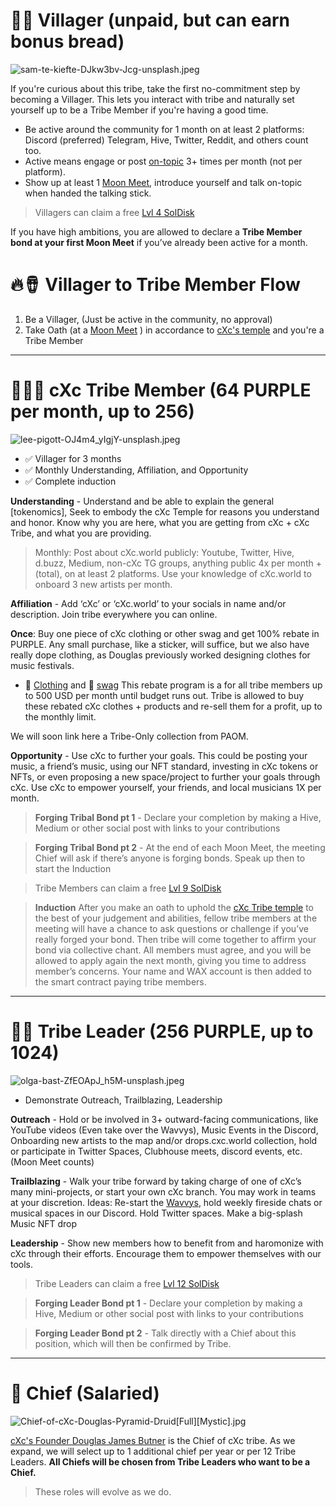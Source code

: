 # 🙆‍♂️ Villager (unpaid, but can earn bonus bread)

![sam-te-kiefte-DJkw3bv-Jcg-unsplash.jpeg](https://files.peakd.com/file/peakd-hive/currentxchange/23tS2tcsz12yzg9wYTcrRY474Gy8zqanj9J7A4UrTkWnBpY56pG4FDG3pTNfYcQ5tZH5W.jpeg)



If you're curious about this tribe, take the first no-commitment step by becoming a Villager. This lets you interact with tribe and naturally set yourself up to be a Tribe Member if you're having a good time. 

- Be active around the community for 1 month on at least 2 platforms: Discord (preferred) Telegram, Hive, Twitter, Reddit, and others count too. 
- Active means engage or post [on-topic](https://peakd.com/hive-179421/@currentxchange/tribe-temple-for-cxcworld-cxc-tribe-working-document) 3+ times per month (not per platform). 
- Show up at least 1 [Moon Meet](https://lu.ma/cxc), introduce yourself and talk on-topic when handed the talking stick. 

> Villagers can claim a free [Lvl 4 SolDisk](https://peakd.com/hive-179421/@currentxchange/soldisk-nfts-announced-on-cxcworld-music-dapp-utility-nft-used-to-send-ups-on-cxcworld-beta)

If you have high ambitions, you are allowed to declare a **Tribe Member bond at your first Moon Meet** if you’ve already been active for a month.


# 🔥🪘 Villager to Tribe Member Flow

1. Be a Villager, (Just be active in the community, no approval)
2. Take Oath (at a [Moon Meet](https://lu.ma/cxc) ) in accordance to [cXc's temple](https://peakd.com/hive-179421/@currentxchange/tribe-temple-for-cxcworld-cxc-tribe-working-document) and you're a Tribe Member

___

# 🗿🧑‍🎤 cXc Tribe Member (64 PURPLE per month, up to 256)
 
![lee-pigott-OJ4m4_yIgjY-unsplash.jpeg](https://files.peakd.com/file/peakd-hive/currentxchange/23tbs3Yj68dg7JFQa9kmPVQ4ZkYxBG8EWJ1ctJYUwbDJjZMKSUWsPup38y1762KAPv3Rq.jpeg)


- ✅ Villager for 3 months
- ✅ Monthly Understanding, Affiliation, and Opportunity
- ✅ Complete induction 

**Understanding** - Understand and be able to explain the general [tokenomics], Seek to embody the cXc Temple for reasons you understand and honor. Know why you are here, what you are getting from cXc + cXc Tribe, and what you are providing.

> Monthly: Post about cXc.world publicly: Youtube, Twitter, Hive, d.buzz, Medium, non-cXc TG groups, anything public 4x per month + (total), on at least 2 platforms. Use your knowledge of cXc.world to onboard 3 new artists per month.

**Affiliation** - Add ‘cXc’ or ‘cXc.world’ to your socials in name and/or description.  Join tribe everywhere you can online. 

**Once**: Buy one piece of cXc clothing or other swag and get 100% rebate in PURPLE. Any small purchase, like a sticker, will suffice, but we also have really dope clothing, as Douglas previously worked designing clothes for music festivals.
 
 - 👕 [Clothing](https://artofwhere.com/artists/cxc-world-merc) and 🔴 [swag](https://www.redbubble.com/people/currentxchange/shop?artistUserName=CurrentXChange&iaCode=all-stickers) This rebate program is a for all tribe members up to 500 USD per month until budget runs out. Tribe is allowed to buy these rebated cXc clothes + products and re-sell them for a profit, up to the monthly limit.

We will soon link here a Tribe-Only collection from PAOM. 

**Opportunity** - Use cXc to further your goals. This could be posting your music, a friend’s music, using our NFT standard, investing in cXc tokens or NFTs, or even proposing a new space/project to further your goals through cXc. Use cXc to empower yourself, your friends, and local musicians 1X per month.

>  **Forging Tribal Bond pt 1** - Declare your completion by making a Hive, Medium or other social post with links to your contributions


>  **Forging Tribal Bond pt 2** - At the end of each Moon Meet, the meeting Chief will ask if there’s anyone is forging bonds. Speak up then to start the Induction

> Tribe Members can claim a free [Lvl 9 SolDisk](https://peakd.com/hive-179421/@currentxchange/soldisk-nfts-announced-on-cxcworld-music-dapp-utility-nft-used-to-send-ups-on-cxcworld-beta)


> **Induction** After you make an oath to uphold the [cXc Tribe temple](https://peakd.com/hive-179421/@currentxchange/tribe-temple-for-cxcworld-cxc-tribe-working-document) to the best of your judgement and abilities, fellow tribe members at the meeting will have a chance to ask questions or challenge if you’ve really forged your bond. Then tribe will come together to affirm your bond via collective chant. All members must agree, and you will be allowed to apply again the next month, giving you time to address member’s concerns. Your name and WAX account is then added to the smart contract paying tribe members. 

___

# 🧝‍♂️ Tribe Leader (256 PURPLE, up to 1024) 

![olga-bast-ZfEOApJ_h5M-unsplash.jpeg](https://files.peakd.com/file/peakd-hive/currentxchange/23zbPYX7H1sdEjmVCVQfFrjVAmGB8Sh6sKpNLGU3VgWzTSe4pfwKQrF7Buko8cH3gnoef.jpeg)


- Demonstrate Outreach, Trailblazing, Leadership 

**Outreach** - Hold or be involved in 3+ outward-facing communications, like YouTube videos (Even take over the Wavvys), Music Events in the Discord, Onboarding new artists to the map and/or drops.cxc.world collection, hold or participate in Twitter Spaces, Clubhouse meets, discord events, etc. (Moon Meet counts) 

**Trailblazing** - Walk your tribe forward by taking charge of one of cXc’s many mini-projects, or start your own cXc branch. You may work in teams at your discretion. Ideas: Re-start the [Wavvys](https://medium.com/wavvys), hold weekly fireside chats or musical spaces in our Discord. Hold Twitter spaces. Make a big-splash Music NFT drop 

**Leadership** - Show new members how to benefit from and haromonize with cXc through their efforts. Encourage them to empower themselves with our tools. 

> Tribe Leaders can claim a free [Lvl 12 SolDisk](https://peakd.com/hive-179421/@currentxchange/soldisk-nfts-announced-on-cxcworld-music-dapp-utility-nft-used-to-send-ups-on-cxcworld-beta)

>  **Forging Leader Bond pt 1** - Declare your completion by making a Hive, Medium or other social post with links to your contributions


>  **Forging Leader Bond pt 2** - Talk directly with a Chief about this position, which will then be confirmed by Tribe.

___

# 🦉 Chief (Salaried) 
![Chief-of-cXc-Douglas-Pyramid-Druid[Full][Mystic].jpg](https://files.peakd.com/file/peakd-hive/currentxchange/23zRrrT1bC6KZSDUn47GNSLNuZpchdTqUCrfHXsZ1Q8s9BNC2AR8yyZCPiZFD4mHn7D2C.jpg)

[cXc's Founder Douglas James Butner](https://douglas.life) is the Chief of cXc tribe. As we expand, we will select up to 1 additional chief per year or per 12 Tribe Leaders. **All Chiefs will be chosen from Tribe Leaders who want to be a Chief.**



> These roles will evolve as we do.

